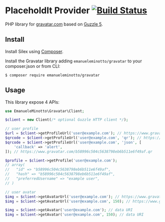 PlaceholdIt Provider [![Build Status](https://travis-ci.org/EmanueleMinotto/Gravatar.svg)](https://travis-ci.org/EmanueleMinotto/Gravatar)
====================

PHP library for [gravatar.com](http://www.gravatar.com/) based on [Guzzle 5](http://docs.guzzlephp.org/en/latest/).

## Install
Install Silex using [Composer](http://getcomposer.org/).

Install the Gravatar library adding `emanueleminotto/gravatar` to your composer.json or from CLI:

```
$ composer require emanueleminotto/gravatar
```

## Usage

This library expose 4 APIs:

```php
use EmanueleMinotto\Gravatar\Client;

$client = new Client(/* optional Guzzle HTTP client */);

// user profile
$url = $client->getProfileUrl('user@example.com'); // https://www.gravatar.com/b58996c504c5638798eb6b511e6f49af.json
$qrcode = $client->getProfileUrl('user@example.com', 'qr'); // https://www.gravatar.com/b58996c504c5638798eb6b511e6f49af.qr
$qrcode = $client->getProfileUrl('user@example.com', 'json', [
    'callback' => 'alert',
]); // https://www.gravatar.com/b58996c504c5638798eb6b511e6f49af.qr

$profile = $client->getProfile('user@example.com');
// array(
//   "id" => "b58996c504c5638798eb6b511e6f49af",
//   "hash" => "b58996c504c5638798eb6b511e6f49af",
//   "preferredUsername" => "example user",
// )

// user avatar
$img = $client->getAvatarUrl('user@example.com'); // https://www.gravatar.com/avatar/b58996c504c5638798eb6b511e6f49af.jpg?d=404&r=g&s=80
$img = $client->getAvatarUrl('user@example.com', 150); // https://www.gravatar.com/avatar/b58996c504c5638798eb6b511e6f49af.jpg?d=404&r=g&s=150

$img = $client->getAvatar('user@example.com'); // data URI
$img = $client->getAvatar('user@example.com', 150); // data URI
```